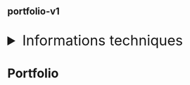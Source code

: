 ## portfolio-v1
<br>
<details style="font-size:medium">
<summary style="font-size: xx-large">Informations techniques</summary>
  <br>
<div style="font-size:large">
  Langages principales utilisées : 
  <ul>
    <br>
      <li>HTML</li>
      <li>CSS</li>
      <li>Bootstrap pour le slider </li>
      <li>Formspree pour le formulaire contact </li>
  </ul>
  <br>
  Points à améliorer :
  <ul>
    <br>
      <li>Le responsive</li>
      <li>Affichage plus dynamique</li>
  </ul>
</div>
</details>

# Portfolio
